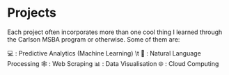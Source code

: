 # Projects

Each project often incorporates more than one cool thing I learned through the Carlson MSBA program or otherwise. Some of them are:

💻 : Predictive Analytics (Machine Learning) \t
📖 : Natural Language Processing
🕸️ : Web Scraping
📊 : Data Visualisation
🌐 : Cloud Computing


